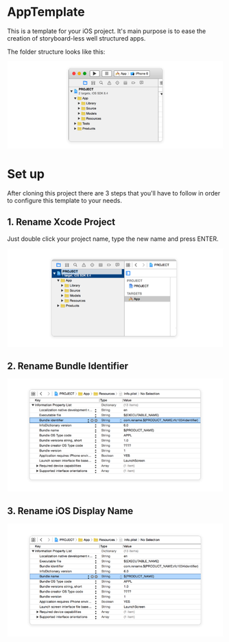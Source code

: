 # AppTemplate

This is a template for your iOS project. It's main purpose is to ease the creation of storyboard-less well structured apps.

The folder structure looks like this:

![folder structure](https://raw.githubusercontent.com/3lvis/AppTemplate/master/GitHub/project-structure.png)

# Set up

After cloning this project there are 3 steps that you'll have to follow in order to configure this template to your needs.

## 1. Rename Xcode Project

Just double click your project name, type the new name and press ENTER.

![Xcode project name](https://raw.githubusercontent.com/3lvis/AppTemplate/master/GitHub/step-1-rename-project.png)

## 2. Rename Bundle Identifier

![Bundle indentifier](https://raw.githubusercontent.com/3lvis/AppTemplate/master/GitHub/step-2-rename-bundle.png)

## 3. Rename iOS Display Name

![Bundle name](https://raw.githubusercontent.com/3lvis/AppTemplate/master/GitHub/step-3-rename-display-name.png)
